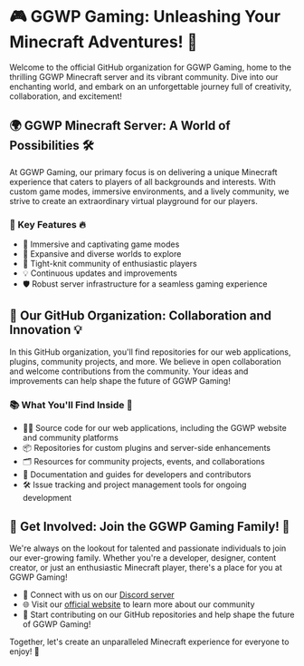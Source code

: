 # 🎮 GGWP Gaming: Unleashing Your Minecraft Adventures! 🌟

Welcome to the official GitHub organization for GGWP Gaming, home to the thrilling GGWP Minecraft server and its vibrant community. 
Dive into our enchanting world, and embark on an unforgettable journey full of creativity, collaboration, and excitement!

## 🌍 GGWP Minecraft Server: A World of Possibilities 🛠️

At GGWP Gaming, our primary focus is on delivering a unique Minecraft experience that caters to players of all backgrounds and interests. 
With custom game modes, immersive environments, and a lively community, we strive to create an extraordinary virtual playground for our players.

### 🔧 Key Features 🔥

- 🏰 Immersive and captivating game modes
- 🌳 Expansive and diverse worlds to explore
- 🤝 Tight-knit community of enthusiastic players
- 💡 Continuous updates and improvements
- 🛡️ Robust server infrastructure for a seamless gaming experience

## 🤖 Our GitHub Organization: Collaboration and Innovation 💡

In this GitHub organization, you'll find repositories for our web applications, plugins, community projects, and more. 
We believe in open collaboration and welcome contributions from the community. Your ideas and improvements can help shape the future of GGWP Gaming!

### 📚 What You'll Find Inside 🚀

- 👩‍💻 Source code for our web applications, including the GGWP website and community platforms
- 📦 Repositories for custom plugins and server-side enhancements
- 🗂️ Resources for community projects, events, and collaborations
- 📃 Documentation and guides for developers and contributors
- 🛠️ Issue tracking and project management tools for ongoing development

## 🙌 Get Involved: Join the GGWP Gaming Family! 🌈

We're always on the lookout for talented and passionate individuals to join our ever-growing family. Whether you're a developer, designer, content creator, or just an enthusiastic Minecraft player, there's a place for you at GGWP Gaming!

- 💬 Connect with us on our [Discord server](https://discord.gg/uK4KAjXZGh)
- 🌐 Visit our [official website](https://ggwpgaming.com) to learn more about our community
- 🚀 Start contributing on our GitHub repositories and help shape the future of GGWP Gaming!
<!-- - 🐦 Follow us on [Twitter](https://twitter.com/GGWP_Gaming) for the latest news and updates -->

Together, let's create an unparalleled Minecraft experience for everyone to enjoy! 🎉
